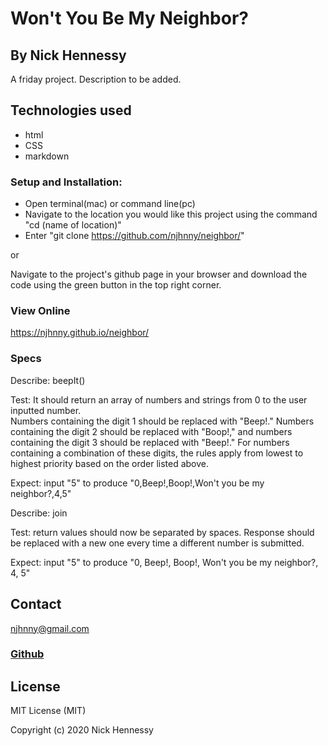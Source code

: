# Won't You Be My Neighbor?
## By Nick Hennessy
A friday project. Description to be added.
## Technologies used
* html
* CSS
* markdown

### Setup and Installation:
* Open terminal(mac) or command line(pc)
* Navigate to the location you would like this project using the command "cd (name of location)"
* Enter "git clone https://github.com/njhnny/neighbor/"

or

Navigate to the project's github page in your browser and download the code using the green button in the top right corner.

### View Online
https://njhnny.github.io/neighbor/

### Specs
Describe: beepIt()  

Test: It should return an array of numbers and strings from 0 to the user inputted number.  
Numbers containing the digit 1 should be replaced with "Beep!." Numbers containing the digit 2 should be replaced with "Boop!," and numbers containing the digit 3 should be replaced with "Beep!." For numbers containing a combination of these digits, the rules apply from lowest to highest priority based on the order listed above.  

Expect: input "5" to produce "0,Beep!,Boop!,Won't you be my neighbor?,4,5"  

Describe: join  

Test: return values should now be separated by spaces. Response should be replaced with a new one every time a different number is submitted.  

Expect: input "5" to produce "0, Beep!, Boop!, Won't you be my neighbor?, 4, 5"  

## Contact
njhnny@gmail.com
### [Github](https://github.com/njhnny/neighbor)
## License
 
MIT License (MIT)

Copyright (c) 2020 Nick Hennessy